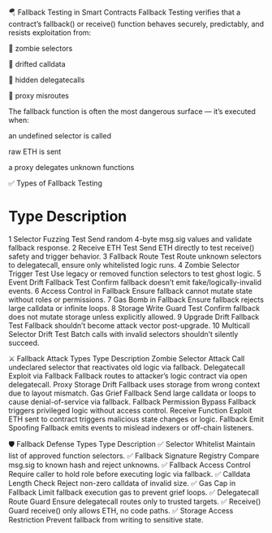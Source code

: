 🪂 Fallback Testing in Smart Contracts
Fallback Testing verifies that a contract’s fallback() or receive() function behaves securely, predictably, and resists exploitation from:

🧟 zombie selectors

🔁 drifted calldata

🧨 hidden delegatecalls

🦠 proxy misroutes

The fallback function is often the most dangerous surface — it’s executed when:

an undefined selector is called

raw ETH is sent

a proxy delegates unknown functions

✅ Types of Fallback Testing
#	Type	Description
1	Selector Fuzzing Test	Send random 4-byte msg.sig values and validate fallback response.
2	Receive ETH Test	Send ETH directly to test receive() safety and trigger behavior.
3	Fallback Route Test	Route unknown selectors to delegatecall, ensure only whitelisted logic runs.
4	Zombie Selector Trigger Test	Use legacy or removed function selectors to test ghost logic.
5	Event Drift Fallback Test	Confirm fallback doesn’t emit fake/logically-invalid events.
6	Access Control in Fallback	Ensure fallback cannot mutate state without roles or permissions.
7	Gas Bomb in Fallback	Ensure fallback rejects large calldata or infinite loops.
8	Storage Write Guard Test	Confirm fallback does not mutate storage unless explicitly allowed.
9	Upgrade Drift Fallback Test	Fallback shouldn’t become attack vector post-upgrade.
10	Multicall Selector Drift Test	Batch calls with invalid selectors shouldn’t silently succeed.

⚔️ Fallback Attack Types
Type	Description
Zombie Selector Attack	Call undeclared selector that reactivates old logic via fallback.
Delegatecall Exploit via Fallback	Fallback routes to attacker’s logic contract via open delegatecall.
Proxy Storage Drift	Fallback uses storage from wrong context due to layout mismatch.
Gas Grief Fallback	Send large calldata or loops to cause denial-of-service via fallback.
Fallback Permission Bypass	Fallback triggers privileged logic without access control.
Receive Function Exploit	ETH sent to contract triggers malicious state changes or logic.
Fallback Emit Spoofing	Fallback emits events to mislead indexers or off-chain listeners.

🛡️ Fallback Defense Types
Type	Description
✅ Selector Whitelist	Maintain list of approved function selectors.
✅ Fallback Signature Registry	Compare msg.sig to known hash and reject unknowns.
✅ Fallback Access Control	Require caller to hold role before executing logic via fallback.
✅ Calldata Length Check	Reject non-zero calldata of invalid size.
✅ Gas Cap in Fallback	Limit fallback execution gas to prevent grief loops.
✅ Delegatecall Route Guard	Ensure delegatecall routes only to trusted targets.
✅ Receive() Guard	receive() only allows ETH, no code paths.
✅ Storage Access Restriction	Prevent fallback from writing to sensitive state.